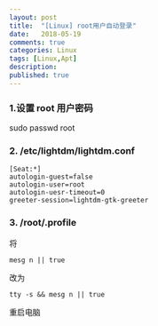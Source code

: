 ```yaml
---
layout: post
title:  "[Linux] root用户自动登录"
date:   2018-05-19
comments: true
categories: Linux
tags: [Linux,Apt]
description:
published: true
---
```


### 1.设置 root 用户密码

sudo passwd root

### 2. /etc/lightdm/lightdm.conf

```
[Seat:*]
autologin-guest=false
autologin-user=root
autologin-uesr-timeout=0
greeter-session=lightdm-gtk-greeter
```

### 3. /root/.profile

将

```
mesg n || true
```

改为

```
tty -s && mesg n || true
```

重启电脑
